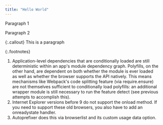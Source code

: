 ```yaml
---
title: "Hello World"
---
```


Paragraph 1

Paragraph 2

{:.callout}
This is a paragraph

{:.footnotes}
1. Application-level dependencies that are conditionally loaded are still deterministic within an app's module dependency graph. Polyfills, on the other hand, are dependent on both whether the module is ever loaded as well as whether the browser supports the API natively. This means mechanisms like Webpack's code splitting feature (via require.ensure) are not themselves sufficient to conditionally load polyfills: an additional wrapper module is still necessary to run the feature detect (see previous attempts to accomplish this).
1. Internet Explorer versions before 9 do not support the onload method. If you need to support these old browsers, you also have to add an onreadystate handler.
1. Autoprefixer does this via browserlist and its custom usage data option.